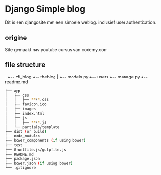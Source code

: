 # Django Simple blog

 Dit is een djangosite met een simpele weblog. inclusief user authentication.

## origine

Site gemaakt nav youtube cursus van codemy.com

## file structure
.
+-- cfi_blog
+-- theblog
|   +-- models.py
+-- users
+-- manage.py
+-- readme.md
```bash
├── app
│   ├── css
│   │   ├── **/*.css
│   ├── favicon.ico
│   ├── images
│   ├── index.html
│   ├── js
│   │   ├── **/*.js
│   └── partials/template
├── dist (or build)
├── node_modules
├── bower_components (if using bower)
├── test
├── Gruntfile.js/gulpfile.js
├── README.md
├── package.json
├── bower.json (if using bower)
└── .gitignore
```